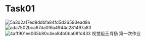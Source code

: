 # Task01
![5a3d2a17ed8ddbfa84fd5d26593ead9a](https://github.com/user-attachments/assets/73176ae5-86f0-4bc4-8223-6d562fd8ab94)
![ada7502bca67da0f6a4944c281497a83](https://github.com/user-attachments/assets/16fb68f0-d1d2-4fab-bb0c-ddf6fe18e340)
![4aff901ee065b80c4ea84b0ba08fd433](https://github.com/user-attachments/assets/5c002d72-5946-4f04-9fd1-d861692710f3)
视觉组王肖扬 第一次作业
